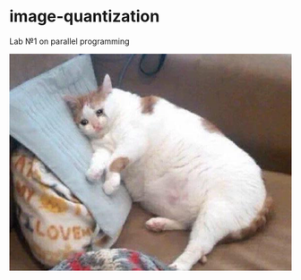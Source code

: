 # image-quantization
Lab №1 on parallel programming

![img](https://github.com/crazymidnight/image-quantization/blob/master/input.bmp)
